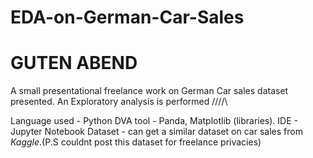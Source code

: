 # EDA-on-German-Car-Sales #

# GUTEN ABEND #

A small presentational freelance work on German Car sales dataset presented. An Exploratory analysis is performed /\/\/\/\

Language used - Python
DVA tool - Panda, Matplotlib (libraries).
IDE - Jupyter Notebook
Dataset - can get a similar dataset on car sales from _Kaggle_.(P.S couldnt post this dataset for freelance privacies)
